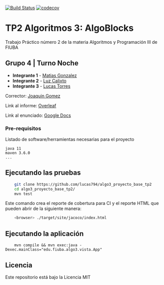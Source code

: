 [![Build Status](https://travis-ci.org/lucas794/algo3_proyecto_base_tp2.svg?branch=master)](https://travis-ci.org/lucas794/algo3_proyecto_base_tp2) [![codecov](https://codecov.io/gh/lucas794/algo3_proyecto_base_tp2/branch/master/graph/badge.svg)](https://codecov.io/gh/lucas794/algo3_proyecto_base_tp2)



# TP2 Algoritmos 3: AlgoBlocks

Trabajo Práctico número 2 de la materia Algoritmos y Programación III de FIUBA

## Grupo 4 | Turno Noche

* **Integrante 1** - [Matias Gonzalez](https://github.com/matias-gonz)
* **Integrante 2** - [Luz Calixto](https://github.com/ldiazcto)
* **Integrante 3** - [Lucas Torres](https://github.com/lucas794)

Corrector: [Joaquin Gomez](https://github.com/joaqogomez)

Link al informe: [Overleaf](https://www.overleaf.com/6819117356xhdwqtrmvzyr)

Link al enunciado: [Google Docs](https://docs.google.com/document/d/1mVxDk4yDnr1ck9b-jBZ9ZcSXvRVdQCUoggX72gO6PSc/edit?usp=sharing)

### Pre-requisitos

Listado de software/herramientas necesarias para el proyecto

```
java 11
maven 3.6.0
...
```

## Ejecutando las pruebas

```bash
    git clone https://github.com/lucas794/algo3_proyecto_base_tp2
    cd algo3_proyecto_base_tp2/
    mvn test
```

Este comando crea el reporte de cobertura para CI y el reporte HTML que pueden abrir de la siguiente manera:

```bash
    <browser> ./target/site/jacoco/index.html
```

## Ejecutando la aplicación

```bashbash
    mvn compile && mvn exec:java -Dexec.mainClass="edu.fiuba.algo3.vista.App"
```

## Licencia

Este repositorio está bajo la Licencia MIT
